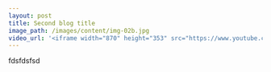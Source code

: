 ```yaml
---
layout: post
title: Second blog title
image_path: /images/content/img-02b.jpg
video_url: '<iframe width="870" height="353" src="https://www.youtube.com/embed/mcixldqDIEQ?rel=0&amp;controls=0&amp;showinfo=0" frameborder="0" allowfullscreen></iframe>'
---
```



fdsfdsfsd